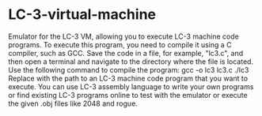 # LC-3-virtual-machine
Emulator for the LC-3 VM, allowing you to execute LC-3 machine code programs.
To execute this program, you need to compile it using a C compiler, such as GCC. Save the code in a file, for example, "lc3.c", and then open a terminal and navigate to the directory where the file is located. Use the following command to compile the program:
gcc -o lc3 lc3.c
./lc3 <program>
Replace <program> with the path to an LC-3 machine code program that you want to execute. You can use LC-3 assembly language to write your own programs or find existing LC-3 programs online to test with the emulator or execute the given .obj files like 2048 and rogue.

